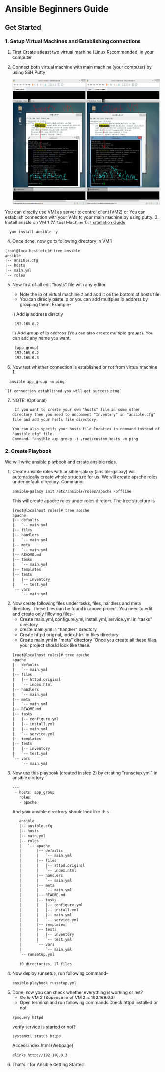 # Ansible Beginners Guide

## Get Started

### 1. Setup Virtual Machines and Establishing connections
1. First Create atleast two virtual machine (Linux Recommended) in your computer
2. Connect both virtual machine with main machine (your computer) by using SSH [Putty](https://www.putty.org/)
  
   <a href="url"><img src="https://github.com/Dipeshpal/Ansible-Beginners-Guide/blob/master/Raw%20Images/1.PNG" align="center" height="408" width="608" ></a>
  
  You can directly use VM1 as server to control client (VM2) or You can establish connection with your VMs to your main machine by using putty.
3. Install ansble on VM 1 (Virtual Machine 1). [Installation Guide](https://www.edureka.co/blog/install-ansible/)
  ```
    yum install ansible -y
  ```
4. Once done, now go to following directory in VM 1
```
[root@localhost etc]# tree ansible
ansible
|-- ansible.cfg
|-- hosts
|-- main.yml
`-- roles

```
5. Now first of all edit "hosts" file with any editor
   * Note the ip of virtual machine 2 and add it on the bottom of hosts file
   * You can direcly paste ip or you can add multiples ip address by grouping them. Example-
   
   i) Add ip address directly
   ```
    192.168.0.2
   ```
   ii) Add group of ip address (You can also create multiple groups). You can add any name you want.
   ```
    [app_group]
    192.168.0.2
    192.168.0.3
   ```
5. Now test whether connection is established or not from virtual machine 1.
  ```
    ansible app_group -m ping
  ```
    `If connection established you will get success ping`
7. NOTE: (Optional)
   ```
    If you want to create your own "hosts" file in some other directory then you need to uncomment "Inventory" in "ansible.cfg" file and add your hosts file directory.
   ```
   ```
   You can also specify your hosts file location in command instead of "ansible.cfg" file.
   Command- "ansible app_group -i /root/custom_hosts -m ping
   ```
### 2. Create Playbook
We will write ansible playbook and create ansible roles.
1. Create ansible roles with ansible-galaxy (ansible-galaxy) will automatically create whole structure for us.
We will create apache roles under default directory. Command-
    ```
    ansible-galaxy init /etc/ansible/roles/apache -offline
    ```
    This will create apache roles under roles dirctory. The tree structure is-
    ```
    [root@localhost roles]# tree apache
    apache
    |-- defaults
    |   `-- main.yml
    |-- files
    |-- handlers
    |   `-- main.yml
    |-- meta
    |   `-- main.yml
    |-- README.md
    |-- tasks
    |   `-- main.yml
    |-- templates
    |-- tests
    |   |-- inventory
    |   `-- test.yml
    `-- vars
        `-- main.yml
    ```
2. Now create following files under tasks, files, handlers and meta directory. These files can be found in above project. You need to edit and create only fillowing files-
   * Create main.yml, configure.yml, install.yml, service.yml in "tasks" directory
   * create main.yml in "handler" directory
   * Create httpd.original, index.html in files directory
   * Create main.yml in "meta" directory
   `Once you create all these files, your project should look like these.
    ```
    [root@localhost roles]# tree apache
    apache
    |-- defaults
    |   `-- main.yml
    |-- files
    |   |-- httpd.original
    |   `-- index.html
    |-- handlers
    |   `-- main.yml
    |-- meta
    |   `-- main.yml
    |-- README.md
    |-- tasks
    |   |-- configure.yml
    |   |-- install.yml
    |   |-- main.yml
    |   `-- service.yml
    |-- templates
    |-- tests
    |   |-- inventory
    |   `-- test.yml
    `-- vars
        `-- main.yml

    ```
3. Now use this playbook (created in step 2) by creating "runsetup.yml" in ansible dirctory
   ```
   ---
    - hosts: app_group
      roles:
      - apache
   ```
   And your ansible directrory should look like this-
   ```
      ansible
      |-- ansible.cfg
      |-- hosts
      |-- main.yml
      |-- roles
      |   `-- apache
      |       |-- defaults
      |       |   `-- main.yml
      |       |-- files
      |       |   |-- httpd.original
      |       |   `-- index.html
      |       |-- handlers
      |       |   `-- main.yml
      |       |-- meta
      |       |   `-- main.yml
      |       |-- README.md
      |       |-- tasks
      |       |   |-- configure.yml
      |       |   |-- install.yml
      |       |   |-- main.yml
      |       |   `-- service.yml
      |       |-- templates
      |       |-- tests
      |       |   |-- inventory
      |       |   `-- test.yml
      |       `-- vars
      |           `-- main.yml
      `-- runsetup.yml

      10 directories, 17 files
   ```
4. Now deploy runsetup, run following command-
   ```
   ansible-playbook runsetup.yml
   ```
5. Done, now you can check whether everything is working or not?
   * Go to VM 2 (Suppose ip of VM 2 is 192.168.0.3)
   * Open terminal and run following commands
   Check httpd installed or not
   ```
   rpmquery httpd
   ```
   verify service is started or not?
   ```
   systemctl status httpd
   ```
   Access index.html (Webpage)
   ```
   elinks http://192.168.0.3
   ```
5. That's it for Ansible Getting Started
